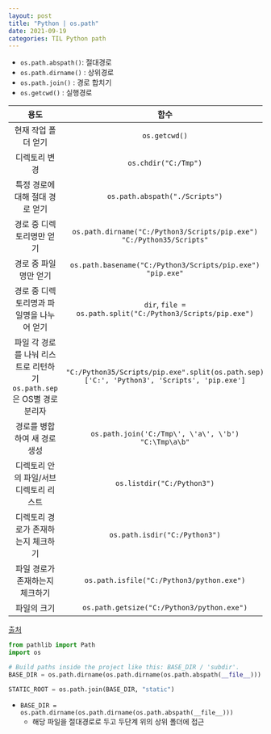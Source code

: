 ```yaml
---
layout: post
title: "Python | os.path"
date: 2021-09-19
categories: TIL Python path
---
```


- `os.path.abspath()`: 절대경로
- `os.path.dirname()` : 상위경로
- `os.path.join()` : 경로 합치기
- `os.getcwd()` : 실행경로

|                                  용도                                  |                                             함수                                             |
| :--------------------------------------------------------------------: | :------------------------------------------------------------------------------------------: |
|                          현재 작업 폴더 얻기                           |                                        `os.getcwd()`                                         |
|                             디렉토리 변경                              |                                     `os.chdir("C:/Tmp")`                                     |
|                    특정 경로에 대해 절대 경로 얻기                     |                                `os.path.abspath("./Scripts")`                                |
|                       경로 중 디렉토리명만 얻기                        |           `os.path.dirname("C:/Python3/Scripts/pip.exe")` `"C:/Python35/Scripts"`            |
|                         경로 중 파일명만 얻기                          |                 `os.path.basename("C:/Python3/Scripts/pip.exe")` `"pip.exe"`                 |
|               경로 중 디렉토리명과 파일명을 나누어 얻기                |                 `dir`, `file = os.path.split("C:/Python3/Scripts/pip.exe")`                  |
| 파일 각 경로를 나눠 리스트로 리턴하기 `os.path.sep`은 OS별 경로 분리자 | `"C:/Python35/Scripts/pip.exe".split(os.path.sep)` `['C:', 'Python3', 'Scripts', 'pip.exe']` |
|                      경로를 병합하여 새 경로 생성                      |                    `os.path.join('C:/Tmp\', \'a\', \'b')` `"C:\Tmp\a\b"`                     |
|                 디렉토리 안의 파일/서브디렉토리 리스트                 |                                  `os.listdir("C:/Python3")`                                  |
|                  디렉토리 경로가 존재하는지 체크하기                   |                                `os.path.isdir("C:/Python3")`                                 |
|                    파일 경로가 존재하는지 체크하기                     |                          `os.path.isfile("C:/Python3/python.exe")`                           |
|                              파일의 크기                               |                          `os.path.getsize("C:/Python3/python.exe")`                          |

[출처](https://itmining.tistory.com/122)

```python
from pathlib import Path
import os

# Build paths inside the project like this: BASE_DIR / 'subdir'.
BASE_DIR = os.path.dirname(os.path.dirname(os.path.abspath(__file__)))

STATIC_ROOT = os.path.join(BASE_DIR, "static")

```

- `BASE_DIR = os.path.dirname(os.path.dirname(os.path.abspath(__file__)))`
  - 해당 파일을 절대경로로 두고 두단계 위의 상위 폴더에 접근
